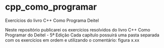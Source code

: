 # cpp_como_programar
Exercícios do livro C++ Como Programa Deitel

Neste repositório publicarei os exercícios resolvidos do livro C++ Como Programar do Deitel - 5ª Edição
Cada capítulo possuirá uma pasta separada com os exercícios em ordem e utilizando o comentário: figura x.xx